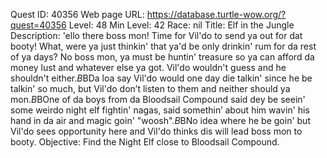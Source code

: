 Quest ID: 40356
Web page URL: https://database.turtle-wow.org/?quest=40356
Level: 48
Min Level: 42
Race: nil
Title: Elf in the Jungle
Description: 'ello there boss mon! Time for Vil'do to send ya out for dat booty! What, were ya just thinkin' that ya'd be only drinkin' rum for da rest of ya days? No boss mon, ya must be huntin' treasure so ya can afford da money lust and whatever else ya got. Vil'do wouldn't guess and he shouldn't either.$B$BDa loa say Vil'do would one day die talkin' since he be talkin' so much, but Vil'do don’t listen to them and neither should ya mon.$B$BOne of da boys from da Bloodsail Compound said dey be seein' some weirdo night elf fightin' nagas, said somethin’ about him wavin' his hand in da air and magic goin' "woosh".$B$BNo idea where he be goin' but Vil'do sees opportunity here and Vil'do thinks dis will lead boss mon to booty.
Objective: Find the Night Elf close to Bloodsail Compound.
